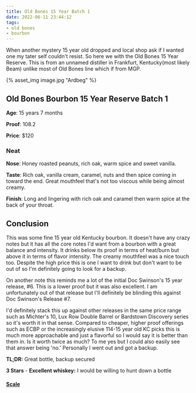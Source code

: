 ```yaml
---
title: Old Bones 15 Year Batch 1
date: 2022-06-11 23:44:12
tags:
- old bones
- bourbon
---
```

When another mystery 15 year old dropped and local shop ask if I wanted one my tater self couldn't resist. So here we with the Old Bones 15 Year Reserve. This is from an unnamed distiller in Frankfurt, Kentucky(most likely Beam) unlike most of Old Bones line which if from MGP.

{% asset_img image.jpg "Ardbeg" %}

## Old Bones Bourbon 15 Year Reserve Batch 1

**Age**: 15 years 7 months

**Proof**: 108.2

**Price**: $120

### Neat
**Nose**: Honey roasted peanuts, rich oak, warm spice and sweet vanilla.

**Taste**: Rich oak, vanilla cream, caramel, nuts and then spice coming in toward the end. Great mouthfeel that's not too viscous while being almost creamy.

**Finish**: Long and lingering with rich oak and caramel then warm spice at the back of your throat.


## Conclusion

This was some fine 15 year old Kentucky bourbon. It doesn't have any crazy notes but it has all the core notes I'd want from a bourbon with a great balance and intensity. It drinks below its proof in terms of heat/burn but above it in terms of flavor intensity. The creamy mouthfeel was a nice touch too. Despite the high price this is one I want to drink but don't want to be out of so I'm definitely going to look for a backup. 

On another note this reminds me a lot of the initial Doc Swinson's 15 year release, #6. This is a lower proof but it was also excellent. I am unfortunately out of that release but I'll definitely be blinding this against Doc Swinson's Release #7.

I'd definitely stack this up against other releases in the same price range such as Michter's 10, Lux Row Double Barrel or Bardstown Discovery series so it's worth it in that sense. Compared to cheaper, higher proof offerings such as ECBP or the increasingly elusive 114-15 year old KC picks this is much more approachable and just a flavorful so I would say it is better than them in. Is it worth twice as much? To me yes but I could also easily see that answer being 'no.' Personally I went out and got a backup.


**TL;DR:** Great bottle, backup secured

**3 Stars** - **Excellent whiskey:** I would be willing to hunt down a bottle

#### [Scale](http://atxbourbon.com/Scale/)






